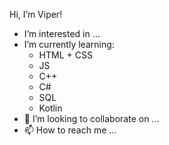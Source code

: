 Hi, I’m Viper!
- I’m interested in ...
- I’m currently learning:
  - HTML + CSS
  - JS
  - C++
  - C#
  - SQL
  - Kotlin
- 💞️ I’m looking to collaborate on ...
- 📫 How to reach me ...
